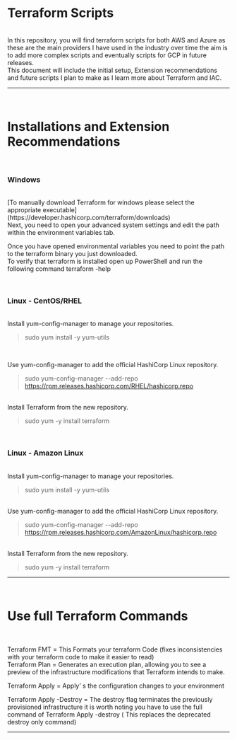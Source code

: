  # Terraform Scripts
 <br>
 In this repository, you will find terraform scripts for both AWS and Azure as these are the main providers I have used in the industry over time the aim is to add more complex scripts and eventually scripts for GCP in future releases.
 <br>
 This document will include the initial setup,  Extension recommendations and future scripts I plan to make as I learn more about Terraform and IAC.
 <br>
 <hr>
 <br>
 
 # Installations and Extension Recommendations
 <br>

 ### Windows
 <br>
 [To manually download Terraform for windows please select the appropriate executable](https://developer.hashicorp.com/terraform/downloads)
 
<br>
Next, you need to open your advanced system settings and edit the path within the environment variables tab.
<br>

Once you have opened environmental variables you need to point the path to the terraform binary you just downloaded.
<br>
To verify that terraform is installed open up PowerShell and run the following command  terraform -help


<br>

### Linux - CentOS/RHEL
<br>
Install yum-config-manager to manage your repositories.
<br>

 > sudo yum install -y yum-utils

 <br>

Use yum-config-manager to add the official HashiCorp Linux repository.
<br>

  > sudo yum-config-manager --add-repo https://rpm.releases.hashicorp.com/RHEL/hashicorp.repo
<br>
Install Terraform from the new repository.
<br>

 >sudo yum -y install terraform
 <br>

 ### Linux - Amazon Linux
 <br>
 Install yum-config-manager to manage your repositories.
 <br>

 > sudo yum install -y yum-utils
<br>
Use yum-config-manager to add the official HashiCorp Linux repository.
<br>

> sudo yum-config-manager --add-repo https://rpm.releases.hashicorp.com/AmazonLinux/hashicorp.repo
<br>
Install Terraform from the new repository.
<br>

 > sudo yum -y install terraform


<hr>
<br>





 # Use full Terraform Commands

<br>

Terraform FMT = This Formats your terraform Code (fixes inconsistencies with your terraform code to make it easier to read)
<br>
Terraform Plan = Generates an execution plan, allowing you to see a preview of the infrastructure modifications that Terraform intends to make.
<br>

Terraform Apply = Apply’ s the configuration changes to your environment
<br>

Terraform Apply -Destroy = The destroy flag terminates the previously provisioned infrastructure it is worth noting you have to use the full command of Terraform Apply -destroy ( This replaces the deprecated destroy  only command)
<br>
<hr>
<br>




